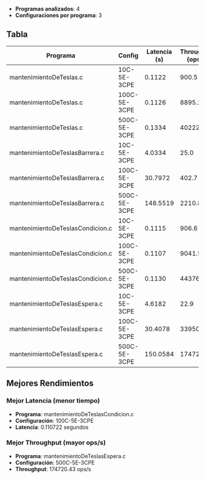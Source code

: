 - **Programas analizados**: 4
- **Configuraciones por programa**: 3

## Tabla 

| Programa | Config | Latencia (s) | Throughput (ops/s) | CPU (%) | Memoria (MB) |
|----------|---------|--------------|-------------------|---------|---------------|
| mantenimientoDeTeslas.c | 10C-5E-3CPE | 0.1122 | 900.5 | 4.8 | 0.0 |
| mantenimientoDeTeslas.c | 100C-5E-3CPE | 0.1126 | 8895.2 | 15.3 | 0.0 |
| mantenimientoDeTeslas.c | 500C-5E-3CPE | 0.1334 | 40222.9 | 68.2 | 0.2 |
| mantenimientoDeTeslasBarrera.c | 10C-5E-3CPE | 4.0334 | 25.0 | 0.2 | 3.1 |
| mantenimientoDeTeslasBarrera.c | 100C-5E-3CPE | 30.7972 | 402.7 | 1.2 | 29.7 |
| mantenimientoDeTeslasBarrera.c | 500C-5E-3CPE | 148.5519 | 2210.8 | 6.7 | 33.6 |
| mantenimientoDeTeslasCondicion.c | 10C-5E-3CPE | 0.1115 | 906.6 | 4.4 | 0.0 |
| mantenimientoDeTeslasCondicion.c | 100C-5E-3CPE | 0.1107 | 9041.5 | 15.0 | 0.0 |
| mantenimientoDeTeslasCondicion.c | 500C-5E-3CPE | 0.1130 | 44376.1 | 53.9 | 0.0 |
| mantenimientoDeTeslasEspera.c | 10C-5E-3CPE | 4.6182 | 22.9 | 0.1 | 3.4 |
| mantenimientoDeTeslasEspera.c | 100C-5E-3CPE | 30.4078 | 33950.9 | 74.1 | 18.5 |
| mantenimientoDeTeslasEspera.c | 500C-5E-3CPE | 150.0584 | 174720.4 | 347.7 | 19.9 |

## Mejores Rendimientos

### Mejor Latencia (menor tiempo)
- **Programa**: mantenimientoDeTeslasCondicion.c
- **Configuración**: 100C-5E-3CPE
- **Latencia**: 0.110722 segundos

### Mejor Throughput (mayor ops/s)
- **Programa**: mantenimientoDeTeslasEspera.c
- **Configuración**: 500C-5E-3CPE
- **Throughput**: 174720.43 ops/s


